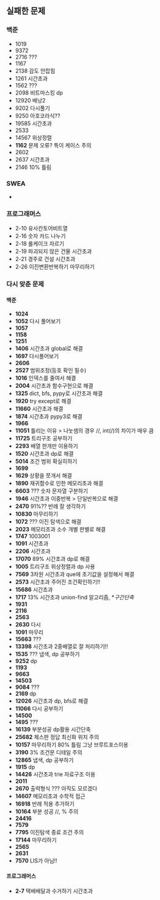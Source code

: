 ## 실패한 문제

### 백준

- 1019
- 9372
- 2716 ???
- 1167
- 2138 감도 안잡힘
- 1261 시간초과
- 1562 ???
- 2098 비트마스킹 dp
- 12920 배낭2
- 9202 다시풀기
- 9250 아호코라식??
- 19585 시간초과
- 2533
- 14567 위상정렬
- **1162** 문제 오류? 특이 케이스 주의
- 2602
- 2637 시간초과
- 2146 10% 틀림


### SWEA

- 


### 프로그래머스
- 2-10 유사칸토어비트열
- 2-16 숫자 카드 나누기
- 2-18 롤케이크 자르기
- 2-19 파괴되지 않은 건물 시간초과
- 2-21 경주로 건설 시간초과
- 2-26 이진변환반복하기 마무리하기


### 다시 맞춘 문제

#### 백준

- **1024**
- **1052** 다시 풀어보기
- **1057**
- **1158**
- **1251**
- **1406** 시간초과 global로 해결
- **1697** 다시풀어보기
- **2606**
- **2527** 범위조정(등호 확인 필수)
- **1016** 인덱스를 줄여서 해결
- **2004** 시간초과 함수구현으로 해결
- **1325** dict, bfs, pypy로 시간초과 해결
- **1920** try except로 해결
- **11660** 시간초과 해결
- **1874** 시간초과 pypy3로 해결
- **1966**
- **11051** 틀리는 이유 > 나눗셈의 경우 //, int(/)의 차이가 매우 큼
- **11725** 트리구조 공부하기
- **2293** 배열 한개만 이용하기
- **1520** 시간초과 dp로 해결
- **5014** 조건 범위 확실히하기
- **1699**
- **1629** 상황을 쪼개서 해결
- **1890** 재귀함수로 인한 메모리초과 해결
- **6603** ??? 숫자 문자열 구분하기
- **1946** 시간초과 이중반복 > 단일반복으로 해결
- **2470** 91%?? 반례 잘 생각하기
- **10830** 마무리하기
- **1072** ??? 이진 탐색으로 해결
- **2023** 메모리초과 소수 개별 판별로 해결
- **1747** 1003001
- **1091** 시간초과
- **2206** 시간초과
- **17070** 89% 시간초과 dp로 해결
- **1005** 트리구조 위상정렬과 dp 사용
- **7569** 3차원 시간초과 que에 초기값을 설정해서 해결
- **2573** 시간초과 주어진 조건확인하기!!
- **15686** 시간초과
- **1717** 13% 시간초과 union-find 알고리즘, **구간단축*
- **1931**
- **2116**
- **2563**
- **2630** 다시  
- **1091** 마무리
- **15663** ???
- **13398** 시간초과 2중배열로 잘 처리하기!!
- **1535** ??? 냅색, dp 공부하기
- **9252** dp
- **1193**
- **9663**
- **14503**
- **9084** ???
- **2169** dp
- **12026** 시간초과 dp, bfs로 해결
- **11066** 다시 공부하기
- **14500**
- **1495** ???
- **16139** 부분성공 dp활용 시간단축
- **25682** 체스판 정답 최신화 위치 주의
- **10157** 마무리하기 80% 틀림 그냥 브루트포스이용
- **3190** 3% 조건문 디테일 주의
- **12865** 냅색, dp 공부하기
- **1915** dp
- **14426** 시간초과 trie 자료구조 이용
- **2011**
- **2670** 출력형식 ??? 아직도 모르겠다
- **14607** 메모리초과 수학적 접근
- **16918** 반례 적용 추가하기
- **10164** 부분 성공 //, % 주의
- **24416**
- **7579**
- **7795** 이진탐색 종료 조건 주의
- **17144** 마무리하기
- **2565**
- **2631**
- **7570** LIS가 아님!!





#### 프로그래머스

- **2-7** 택배배달과 수거하기 시간초과
